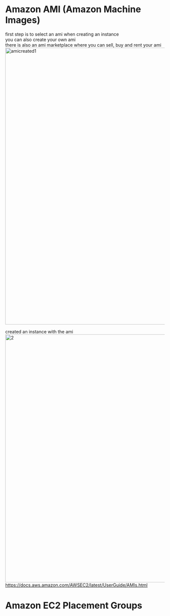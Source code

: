 # Amazon AMI (Amazon Machine Images)

first step is to select an ami when creating an instance <br/>
you can also create your own ami <br/>
there is also an ami marketplace where you can sell, buy and rent your ami
<br/>
<img width="873" alt="amicreated1" src="https://user-images.githubusercontent.com/85761276/188330868-2d6f7036-9f57-49e8-afa5-075139e6d7c0.png"> <br/>

created an instance with the ami<br/>
<img width="782" alt="2" src="https://user-images.githubusercontent.com/85761276/188330919-bca0ef85-52a9-4161-a933-1ca24e42ec3e.png"> <br/>
https://docs.aws.amazon.com/AWSEC2/latest/UserGuide/AMIs.html

# Amazon EC2 Placement Groups
